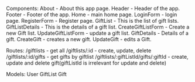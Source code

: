 Components:
About - About this app page.
Header - Header of the app.
Footer - Footer of the app.
Home - main home page.
LoginForm - login page.
RegisterForm - Register page.
GiftList - This is the list of gift lists.
GiftListDetails - This is the details of a gift list.
CreateGiftListForm - Create a new Gift list.
UpdateGiftListForm - update a gift list.
GiftDetails - Details of a gift.
CreateGift - creates a new gift.
UpdateGift - edits a Gift.

Routes:
/giftlists - get all
/giftlists/:id - create, update, delete
/giftlists/:id/gifts - get gifts by giftlist
/giftlists/:giftListId/gifts/:giftId - create, update and delete gift(giftListId is irrelevant for update and delete)

Models:
User
GiftList
Gift


